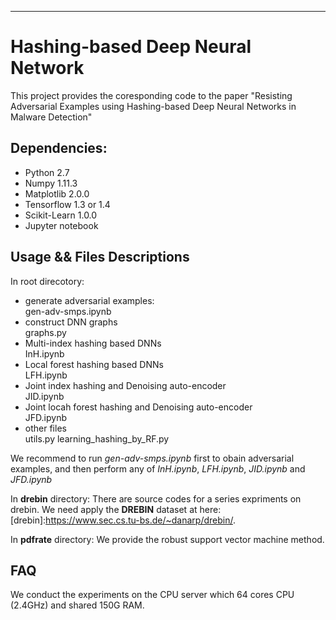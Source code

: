 ----------
# Hashing-based Deep Neural Network
This project provides the coresponding code to the paper "Resisting Adversarial Examples using Hashing-based Deep Neural Networks in Malware Detection"

## Dependencies:
* Python 2.7
* Numpy 1.11.3
* Matplotlib 2.0.0
* Tensorflow 1.3 or 1.4
* Scikit-Learn 1.0.0
* Jupyter notebook

## Usage && Files Descriptions
In root direcotory:

* generate adversarial examples:  
  gen-adv-smps.ipynb
* construct DNN graphs  
  graphs.py
* Multi-index hashing based DNNs  
  InH.ipynb
* Local forest hashing based DNNs  
  LFH.ipynb
* Joint index hashing and Denoising auto-encoder  
  JID.ipynb
* Joint locah forest hashing and Denoising auto-encoder  
  JFD.ipynb
* other files  
  utils.py learning_hashing_by_RF.py

We recommend to run *gen-adv-smps.ipynb* first to obain adversarial examples, and then perform any of *InH.ipynb*, *LFH.ipynb*, *JID.ipynb* and *JFD.ipynb*

In **drebin** directory:
There are source codes for a series expriments on drebin. We need apply the **DREBIN** dataset at here: [drebin]:https://www.sec.cs.tu-bs.de/~danarp/drebin/. 

In **pdfrate** directory:
We provide the robust support vector machine method.

## FAQ
We conduct the experiments on the CPU server which 64 cores CPU (2.4GHz) and shared 150G RAM.


